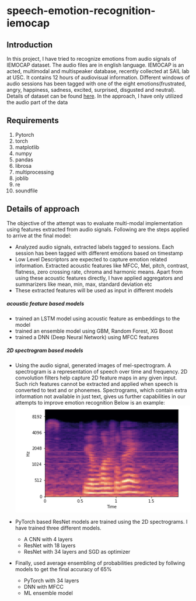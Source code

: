 
# speech-emotion-recognition-iemocap

## Introduction

In this project, I have tried to recognize emotions from audio signals of IEMOCAP dataset. The audio files are in english language. IEMOCAP is an acted, multimodal and multispeaker database, recently collected at SAIL lab at USC. It contains 12 hours of audiovisual information. Different windows of audio sessions has been tagged with one of the eight emotions(frustrated, angry, happiness, sadness, excited, surprised, disgusted and neutral). Details of dataset can be found [here](https://sail.usc.edu/iemocap/). In the approach, I have only utilized the audio part of the data

## Requirements
1. Pytorch
2. torch
3. matplotlib
4. numpy
5. pandas
6. librosa
7. multiprocessing
8. joblib
9. re
10. soundfile

## Details of approach

The objective of the attempt was to evaluate multi-modal implementation using features extracted from audio signals.
Following are the steps applied to arrive at the final model:
- Analyzed audio signals, extracted labels tagged to sessions. Each session has been tagged with different emotions based on timestamp
- Low Level Descriptors are expected to capture emotion related information. Extracted acoustic features like MFCC, Mel, pitch, contrast, flatness, zero crossing rate, chroma and harmonic means. Apart from using these acoustic features directly, I have applied aggregators and summarizers like mean, min, max, standard deviation etc
- These extracted features will be used as input in different models

##### acoustic feature based models
- trained an LSTM model using acoustic feature as embeddings to the model
- trained an ensemble model using GBM, Random Forest, XG Boost
- trained a DNN (Deep Neural Network) using MFCC features

##### 2D spectrogram based models
- Using the audio signal, generated images of mel-spectrogram. A spectrogram is a representation of speech over time and frequency. 2D convolution filters help capture 2D feature maps in any given input. Such rich features cannot be extracted and applied when speech is converted to text and or phonemes. Spectrograms, which contain extra information not available in just text, gives us further capabilities in our attempts to improve emotion recognition
Below is an example:
![mel-spectrogram](/image/mel-spectrogram.png)
- PyTorch based ResNet models are trained using the 2D spectrograms. I have trained three different models.
  - A CNN with 4 layers
  - ResNet with 18 layers
  - ResNet with 34 layers and SGD as optimizer

- Finally, used average ensembling of probabilities predicted by follwing models to get the final accuracy of 65%
  - PyTorch with 34 layers
  - DNN with MFCC
  - ML ensemble model


